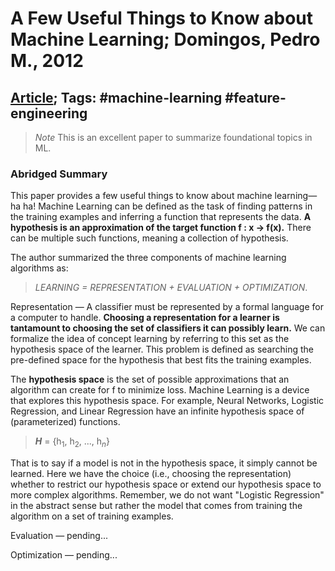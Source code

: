 # A Few Useful Things to Know about Machine Learning; Domingos, Pedro M., 2012

## [Article](https://dl.acm.org/doi/10.1145/2347736.2347755); Tags: #machine-learning #feature-engineering

> *Note* This is an excellent paper to summarize foundational topics in ML.

### Abridged Summary
This paper provides a few useful things to know about machine learning—ha ha! Machine Learning can be defined as the task of finding patterns in the training examples and inferring a function that represents the data. **A hypothesis is an approximation of the target function f : x -> f(x).** There can be multiple such functions, meaning a collection of hypothesis.

The author summarized the three components of machine learning algorithms as: 
> *LEARNING = REPRESENTATION + EVALUATION + OPTIMIZATION*.

Representation — A classifier must be represented by a formal language for a computer to handle. **Choosing a representation for a learner is tantamount to choosing the set of classifiers it can possibly learn.** We can formalize the idea of concept learning by referring to this set as the hypothesis space of the learner. This problem is defined as searching the pre-defined space for the hypothesis that best fits the training examples.

The **hypothesis space** is the set of possible approximations that an algorithm can create for f to minimize loss. Machine Learning is a device that explores this hypothesis space. For example, Neural Networks, Logistic Regression, and Linear Regression have an infinite hypothesis space of (parameterized) functions.

> **_H_** = {h<sub>1</sub>, h<sub>2</sub>, ..., h<sub>*n*</sub>}

That is to say if a model is not in the hypothesis space, it simply cannot be learned. Here we have the choice (i.e., choosing the representation) whether to restrict our hypothesis space or extend our hypothesis space to more complex algorithms. Remember, we do not want "Logistic Regression" in the abstract sense but rather the model that comes from training the algorithm on a set of training examples.

Evaluation — pending...

Optimization — pending...
